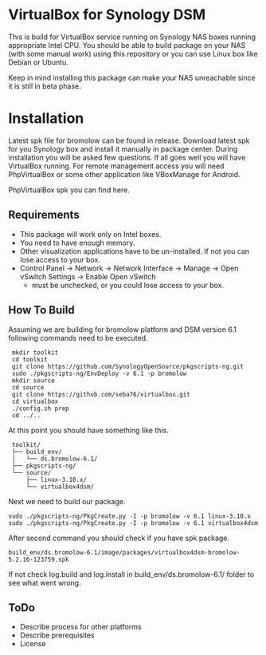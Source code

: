 # VirtualBox for Synology DSM

This is build for VirtualBox service running on Synology NAS boxes running appropriate Intel CPU. You 
should be able to build package on your NAS (with some manual work) using this repository or you can use 
Linux box like Debian or Ubuntu.

Keep in mind installing this package can make your NAS unreachable since it is still in beta phase.

# Installation

Latest spk file for bromolow can be found in release. Download latest spk for you Synology box and
install it manually in package center. During installation you will be asked few questions. If all 
goes well you will have VirtualBox running. For remote management access you will need PhpVirtualBox
or some other application like VBoxManage for Android.

PhpVirtualBox spk you can find here.

## Requirements
- This package will work only on Intel boxes.
- You need to have enough memory.
- Other visualization applications have to be un-installed. If not you can lose access to your box.
- Control Panel -> Network -> Network Interface -> Manage -> Open vSwitch Settings -> Enable Open vSwitch 
	- must be unchecked, or you could lose access to your box.

## How To Build

Assuming we are building for bromolow platform and DSM version 6.1 following commands need to be executed.

```
 mkdir toolkit
 cd toolkit
 git clone https://github.com/SynologyOpenSource/pkgscripts-ng.git
 sudo ./pkgscripts-ng/EnvDeploy -v 6.1 -p bromolow
 mkdir source
 cd source
 git clone https://github.com/seba76/virtualbox.git
 cd virtualbox
 ./config.sh prep
 cd ../..
```
 
 At this point you should have something like this.
```
 toolkit/
 ├── build_env/
 |   └── ds.bromolow-6.1/
 ├── pkgscripts-ng/
 └── source/
     ├── linux-3.10.x/         
     └── virtualbox4dsm/ 
```

Next we need to build our package.
	 
```
sudo ./pkgscripts-ng/PkgCreate.py -I -p bromolow -v 6.1 linux-3.10.x
sudo ./pkgscripts-ng/PkgCreate.py -I -p bromolow -v 6.1 virtualbox4dsm
```

After second command you should check if you have spk package.

```
build_env/ds.bromolow-6.1/image/packages/virtualbox4dsm-bromolow-5.2.16-123759.spk 
```
If not check log.build and log.install in build_env/ds.bromolow-6.1/ folder to see what went wrong.

## ToDo
- Describe process for other platforms
- Describe prerequisites
- License
